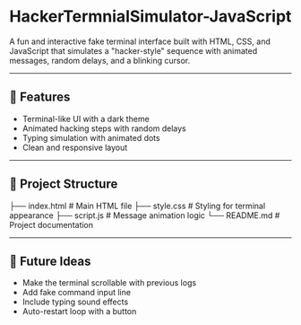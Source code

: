 # HackerTermnialSimulator-JavaScript
A fun and interactive fake terminal interface built with HTML, CSS, and JavaScript that simulates a "hacker-style" sequence with animated messages, random delays, and a blinking cursor.

---

## 🧠 Features

- Terminal-like UI with a dark theme
- Animated hacking steps with random delays
- Typing simulation with animated dots
- Clean and responsive layout

---

## 📂 Project Structure
├── index.html # Main HTML file
├── style.css # Styling for terminal appearance
├── script.js # Message animation logic
└── README.md # Project documentation

---

## 🌱 Future Ideas
- Make the terminal scrollable with previous logs
- Add fake command input line
- Include typing sound effects
- Auto-restart loop with a button
